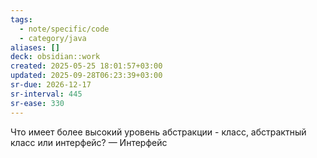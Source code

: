 ```yaml
---
tags:
  - note/specific/code
  - category/java
aliases: []
deck: obsidian::work
created: 2025-05-25 18:01:57+03:00
updated: 2025-09-28T06:23:39+03:00
sr-due: 2026-12-17
sr-interval: 445
sr-ease: 330
---
```


Что имеет более высокий уровень абстракции - класс, абстрактный класс или интерфейс?
—
Интерфейс

